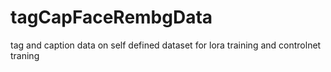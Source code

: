 # tagCapFaceRembgData
tag and caption data on self defined  dataset for lora training and controlnet traning
